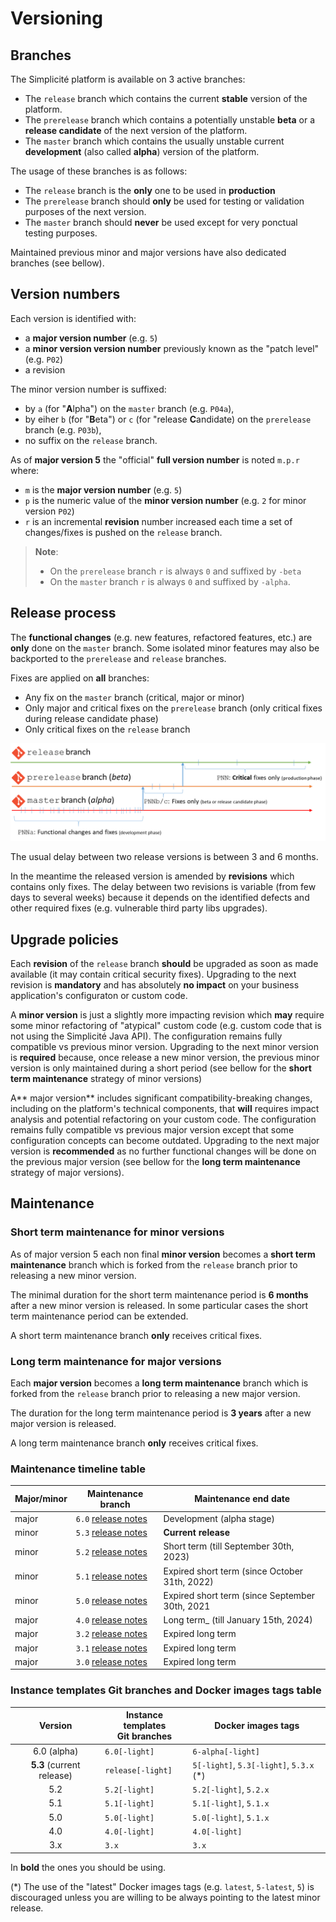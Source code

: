 Versioning
===========

<h2 id="branches">Branches</h2>

The Simplicité platform is available on 3 active branches:

- The `release` branch which contains the current **stable** version of the platform.
- The `prerelease` branch which contains a potentially unstable **beta** or a **release candidate** of the next version of the platform.
- The `master` branch which contains the usually unstable current **development** (also called **alpha**) version of the platform.

The usage of these branches is as follows:

- The `release` branch is the **only** one to be used in **production**
- The `prerelease` branch should **only** be used for testing or validation purposes of the next version.
- The `master` branch should **never** be used except for very ponctual testing purposes.

Maintained previous minor and major versions have also dedicated branches (see bellow).

<h2 id="versions">Version numbers</h2>

Each version is identified with:

- a **major version number** (e.g. `5`)
- a **minor version version number** previously known as the "patch level" (e.g. `P02`)
- a revision

The minor version number is suffixed:

- by `a` (for "**A**lpha") on the `master` branch (e.g. `P04a`),
- by eiher `b` (for "**B**eta") or `c` (for "release **C**andidate) on the `prerelease` branch (e.g. `P03b`),
- no suffix on the `release` branch.

As of **major version 5** the "official" **full version number** is noted `m.p.r` where:

- `m` is the **major version number** (e.g. `5`)
- `p` is the numeric value of the **minor version number** (e.g. `2` for minor version `P02`)
- `r` is an incremental **revision** number increased each time a set of changes/fixes is pushed on the `release` branch.

> **Note**:
>
> - On the `prerelease` branch `r` is always `0` and suffixed by `-beta`
> - On the `master` branch `r` is always `0` and suffixed by `-alpha`.

<h2 id="releaseprocess">Release process</h2>

The **functional changes** (e.g. new features, refactored features, etc.) are **only** done on the `master` branch.
Some isolated minor features may also be backported to the `prerelease` and `release` branches.

Fixes are applied on **all** branches:

- Any fix on the `master` branch (critical, major or minor)
- Only major and critical fixes on the `prerelease` branch (only critical fixes during release candidate phase)
- Only critical fixes on the `release` branch

![](versions.png)

The usual delay between two release versions is between 3 and 6 months.

In the meantime the released version is amended by **revisions** which contains only fixes.
The delay between two revisions is variable (from few days to several weeks) because it depends on the identified defects
and other required fixes (e.g. vulnerable third party libs upgrades).

<h2 id="upgradepolicies">Upgrade policies</h2>

Each **revision** of the `release` branch **should** be upgraded as soon as made available (it may contain critical security fixes).
Upgrading to the next revision is **mandatory** and has absolutely **no impact** on your business application's configuraton or custom code.

A **minor version** is just a slightly more impacting revision which **may** require some minor refactoring of "atypical" custom code (e.g. custom code that is not using the Simplicité Java API).
The configuration remains fully compatible vs previous minor version.
Upgrading to the next minor version is **required** because, once release a new minor version, the previous minor version is only maintained during a short period
(see bellow for the **short term maintenance** strategy of minor versions)

A** major version** includes significant compatibility-breaking changes, including on the platform's technical components, that **will** requires impact analysis and potential refactoring on your custom code.
The configuration remains fully compatible vs previous major version except that some configuration concepts can become outdated.
Upgrading to the next major version is **recommended** as no further functional changes will be done on the previous major version
(see bellow for the **long term maintenance** strategy of major versions).

<h2 id="maintenance">Maintenance</h2>

<h3 id="shorttermmaintenance">Short term maintenance for minor versions</h3>

As of major version 5 each non final **minor version** becomes a **short term maintenance** branch which is forked from the `release` branch prior to releasing a new minor version.

The minimal duration for the short term maintenance period is **6 months** after a new minor version is released.
In some particular cases the short term maintenance period can be extended.

A short term maintenance branch **only** receives critical fixes.

<h3 id="longtermmaintenance">Long term maintenance for major versions</h3>

Each **major version** becomes a **long term maintenance** branch which is forked from the `release` branch prior to releasing a new major version.

The duration for the long term maintenance period is **3 years** after a new major version is released.

A long term maintenance branch **only** receives critical fixes.

### Maintenance timeline table

| Major/minor | Maintenance branch                                                      | Maintenance end date                            |
|-------------|-------------------------------------------------------------------------|-------------------------------------------------|
| major       | `6.0` [release notes](00-versions/6.x/releasenote/releasenote-6.0.md) | Development (alpha stage)                      |
| minor       | `5.3` [release notes](00-versions/5.x/releasenote/releasenote-5.3.md) | **Current release**                            |
| minor       | `5.2` [release notes](00-versions/5.x/releasenote/releasenote-5.2.md) | Short term (till September 30th, 2023)         |
| minor       | `5.1` [release notes](00-versions/5.x/releasenote/releasenote-5.1.md) | Expired short term (since October 31th, 2022)  |
| minor       | `5.0` [release notes](00-versions/5.x/releasenote/releasenote-5.0.md) | Expired short term (since September 30th, 2021 |
| major       | `4.0` [release notes](/lesson/docs/versions/index)           | Long term_ (till January 15th, 2024)           |
| major       | `3.2` [release notes](/lesson/docs/versions/index)           | Expired long term                              |
| major       | `3.1` [release notes](/lesson/docs/versions/index)           | Expired long term                              |
| major       | `3.0` [release notes](/lesson/docs/versions/index)           | Expired long term                              |

<h3 id="gitbranchesanddockertags">Instance templates Git branches and Docker images tags table</h3>

| Version                   | Instance templates<br/>Git branches | Docker images tags                                |
|:-------------------------:|-------------------------------------|---------------------------------------------------|
| 6.0 (alpha)               | `6.0[-light]`                   | `6-alpha[-light]`                            |
| **5.3** (current release) | `release[-light]`              | `5[-light]`, `5.3[-light]`, `5.3.x` (*)  |
| 5.2                       | `5.2[-light]`                   | `5.2[-light]`, `5.2.x`                      |
| 5.1                       | `5.1[-light]`                   | `5.1[-light]`, `5.1.x`                      |
| 5.0                       | `5.0[-light]`                   | `5.0[-light]`, `5.1.x`                      |
| 4.0                       | `4.0[-light]`                   | `4.0[-light]`                                 |
| 3.x                       | `3.x`                              | `3.x`                                           |


In **bold** the ones you should be using.

(*) The use of the "latest" Docker images tags (e.g. `latest`, `5-latest`, `5`) is discouraged unless you are willing to be always pointing to the latest minor release.